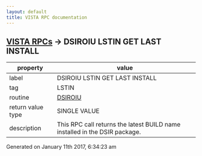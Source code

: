 ```yaml
---
layout: default
title: VISTA RPC documentation
---
```




## [VISTA RPCs](TableOfContent.md) &#8594; DSIROIU LSTIN GET LAST INSTALL 

 property | value 
--- | --- 
 label | DSIROIU LSTIN GET LAST INSTALL
 tag | LSTIN
 routine | [DSIROIU](http://code.osehra.org/dox/Routine_DSIROIU_source.html)
 return value type | SINGLE VALUE
 description | This RPC call returns the latest BUILD name installed in the DSIR package. 




Generated on January 11th 2017, 6:34:23 am